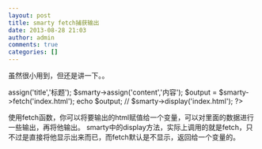 ```yaml
---
layout: post
title: smarty fetch捕获输出
date: 2013-08-28 21:03
author: admin
comments: true
categories: []
---
```

虽然很小用到，但还是讲一下。。

<?php
include_once 'init_smarty.php';

$smarty->assign('title','标题');
$smarty->assign('content','内容');

$output = $smarty->fetch('index.html');

echo $output;
// $smarty->display('index.html');
?>

使用fetch函数，你可以将要输出的html赋值给一个变量，可以对里面的数据进行一些输出，再将他输出。
smarty中的display方法，实际上调用的就是fetch，只不过是直接将他显示出来而已，而fetch默认是不显示，返回给一个变量的。
